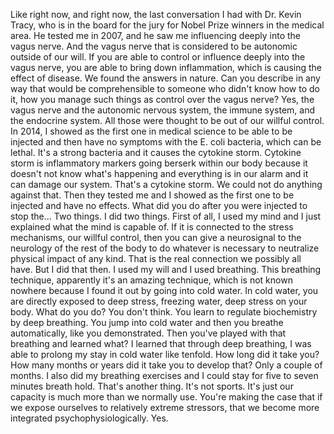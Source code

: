  Like right now, and right now, the last conversation I had with Dr. Kevin Tracy, who is in the board for the jury for Nobel Prize winners in the medical area. He tested me in 2007, and he saw me influencing deeply into the vagus nerve. And the vagus nerve that is considered to be autonomic outside of our will. If you are able to control or influence deeply into the vagus nerve, you are able to bring down inflammation, which is causing the effect of disease. We found the answers in nature. Can you describe in any way that would be comprehensible to someone who didn't know how to do it, how you manage such things as control over the vagus nerve? Yes, the vagus nerve and the autonomic nervous system, the immune system, and the endocrine system. All those were thought to be out of our willful control. In 2014, I showed as the first one in medical science to be able to be injected and then have no symptoms with the E. coli bacteria, which can be lethal. It's a strong bacteria and it causes the cytokine storm. Cytokine storm is inflammatory markers going berserk within our body because it doesn't not know what's happening and everything is in our alarm and it can damage our system. That's a cytokine storm. We could not do anything against that. Then they tested me and I showed as the first one to be injected and have no effects. What did you do after you were injected to stop the... Two things. I did two things. First of all, I used my mind and I just explained what the mind is capable of. If it is connected to the stress mechanisms, our willful control, then you can give a neurosignal to the neurology of the rest of the body to do whatever is necessary to neutralize physical impact of any kind. That is the real connection we possibly all have. But I did that then. I used my will and I used breathing. This breathing technique, apparently it's an amazing technique, which is not known nowhere because I found it out by going into cold water. In cold water, you are directly exposed to deep stress, freezing water, deep stress on your body. What do you do? You don't think. You learn to regulate biochemistry by deep breathing. You jump into cold water and then you breathe automatically, like you demonstrated. Then you've played with that breathing and learned what? I learned that through deep breathing, I was able to prolong my stay in cold water like tenfold. How long did it take you? How many months or years did it take you to develop that? Only a couple of months. I also did my breathing exercises and I could stay for five to seven minutes breath hold. That's another thing. It's not sports. It's just our capacity is much more than we normally use. You're making the case that if we expose ourselves to relatively extreme stressors, that we become more integrated psychophysiologically. Yes.